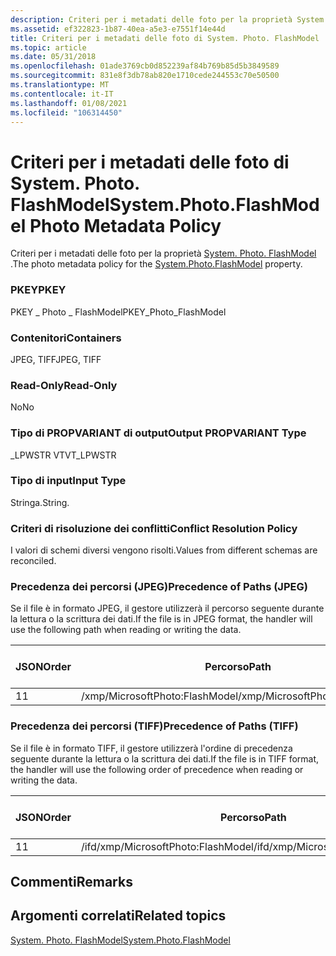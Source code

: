 ```yaml
---
description: Criteri per i metadati delle foto per la proprietà System. Photo. FlashModel.
ms.assetid: ef322823-1b87-40ea-a5e3-e7551f14e44d
title: Criteri per i metadati delle foto di System. Photo. FlashModel
ms.topic: article
ms.date: 05/31/2018
ms.openlocfilehash: 01ade3769cb0d852239af84b769b85d5b3849589
ms.sourcegitcommit: 831e8f3db78ab820e1710cede244553c70e50500
ms.translationtype: MT
ms.contentlocale: it-IT
ms.lasthandoff: 01/08/2021
ms.locfileid: "106314450"
---
```

# <a name="systemphotoflashmodel-photo-metadata-policy"></a><span data-ttu-id="3d821-103">Criteri per i metadati delle foto di System. Photo. FlashModel</span><span class="sxs-lookup"><span data-stu-id="3d821-103">System.Photo.FlashModel Photo Metadata Policy</span></span>

<span data-ttu-id="3d821-104">Criteri per i metadati delle foto per la proprietà [System. Photo. FlashModel](../properties/props-system-photo-flashmodel.md) .</span><span class="sxs-lookup"><span data-stu-id="3d821-104">The photo metadata policy for the [System.Photo.FlashModel](../properties/props-system-photo-flashmodel.md) property.</span></span>

### <a name="pkey"></a><span data-ttu-id="3d821-105">PKEY</span><span class="sxs-lookup"><span data-stu-id="3d821-105">PKEY</span></span>

<span data-ttu-id="3d821-106">PKEY \_ Photo \_ FlashModel</span><span class="sxs-lookup"><span data-stu-id="3d821-106">PKEY\_Photo\_FlashModel</span></span>

### <a name="containers"></a><span data-ttu-id="3d821-107">Contenitori</span><span class="sxs-lookup"><span data-stu-id="3d821-107">Containers</span></span>

<span data-ttu-id="3d821-108">JPEG, TIFF</span><span class="sxs-lookup"><span data-stu-id="3d821-108">JPEG, TIFF</span></span>

### <a name="read-only"></a><span data-ttu-id="3d821-109">Read-Only</span><span class="sxs-lookup"><span data-stu-id="3d821-109">Read-Only</span></span>

<span data-ttu-id="3d821-110">No</span><span class="sxs-lookup"><span data-stu-id="3d821-110">No</span></span>

### <a name="output-propvariant-type"></a><span data-ttu-id="3d821-111">Tipo di PROPVARIANT di output</span><span class="sxs-lookup"><span data-stu-id="3d821-111">Output PROPVARIANT Type</span></span>

<span data-ttu-id="3d821-112">\_LPWSTR VT</span><span class="sxs-lookup"><span data-stu-id="3d821-112">VT\_LPWSTR</span></span>

### <a name="input-type"></a><span data-ttu-id="3d821-113">Tipo di input</span><span class="sxs-lookup"><span data-stu-id="3d821-113">Input Type</span></span>

<span data-ttu-id="3d821-114">Stringa.</span><span class="sxs-lookup"><span data-stu-id="3d821-114">String.</span></span>

### <a name="conflict-resolution-policy"></a><span data-ttu-id="3d821-115">Criteri di risoluzione dei conflitti</span><span class="sxs-lookup"><span data-stu-id="3d821-115">Conflict Resolution Policy</span></span>

<span data-ttu-id="3d821-116">I valori di schemi diversi vengono risolti.</span><span class="sxs-lookup"><span data-stu-id="3d821-116">Values from different schemas are reconciled.</span></span>

### <a name="precedence-of-paths-jpeg"></a><span data-ttu-id="3d821-117">Precedenza dei percorsi (JPEG)</span><span class="sxs-lookup"><span data-stu-id="3d821-117">Precedence of Paths (JPEG)</span></span>

<span data-ttu-id="3d821-118">Se il file è in formato JPEG, il gestore utilizzerà il percorso seguente durante la lettura o la scrittura dei dati.</span><span class="sxs-lookup"><span data-stu-id="3d821-118">If the file is in JPEG format, the handler will use the following path when reading or writing the data.</span></span>



| <span data-ttu-id="3d821-119">JSON</span><span class="sxs-lookup"><span data-stu-id="3d821-119">Order</span></span> | <span data-ttu-id="3d821-120">Percorso</span><span class="sxs-lookup"><span data-stu-id="3d821-120">Path</span></span>                           | <span data-ttu-id="3d821-121">Formato disco</span><span class="sxs-lookup"><span data-stu-id="3d821-121">Disk Format</span></span> | <span data-ttu-id="3d821-122">Formato dati</span><span class="sxs-lookup"><span data-stu-id="3d821-122">Data Format</span></span> | <span data-ttu-id="3d821-123">Necessario</span><span class="sxs-lookup"><span data-stu-id="3d821-123">Required</span></span> |
|-------|--------------------------------|-------------|-------------|----------|
| <span data-ttu-id="3d821-124">1</span><span class="sxs-lookup"><span data-stu-id="3d821-124">1</span></span>     | <span data-ttu-id="3d821-125">/xmp/MicrosoftPhoto:FlashModel</span><span class="sxs-lookup"><span data-stu-id="3d821-125">/xmp/MicrosoftPhoto:FlashModel</span></span> | <span data-ttu-id="3d821-126">Unicode</span><span class="sxs-lookup"><span data-stu-id="3d821-126">Unicode</span></span>     |             | <span data-ttu-id="3d821-127">Sì</span><span class="sxs-lookup"><span data-stu-id="3d821-127">Yes</span></span>      |



 

### <a name="precedence-of-paths-tiff"></a><span data-ttu-id="3d821-128">Precedenza dei percorsi (TIFF)</span><span class="sxs-lookup"><span data-stu-id="3d821-128">Precedence of Paths (TIFF)</span></span>

<span data-ttu-id="3d821-129">Se il file è in formato TIFF, il gestore utilizzerà l'ordine di precedenza seguente durante la lettura o la scrittura dei dati.</span><span class="sxs-lookup"><span data-stu-id="3d821-129">If the file is in TIFF format, the handler will use the following order of precedence when reading or writing the data.</span></span>



| <span data-ttu-id="3d821-130">JSON</span><span class="sxs-lookup"><span data-stu-id="3d821-130">Order</span></span> | <span data-ttu-id="3d821-131">Percorso</span><span class="sxs-lookup"><span data-stu-id="3d821-131">Path</span></span>                               | <span data-ttu-id="3d821-132">Formato disco</span><span class="sxs-lookup"><span data-stu-id="3d821-132">Disk Format</span></span> | <span data-ttu-id="3d821-133">Formato dati</span><span class="sxs-lookup"><span data-stu-id="3d821-133">Data Format</span></span> | <span data-ttu-id="3d821-134">Necessario</span><span class="sxs-lookup"><span data-stu-id="3d821-134">Required</span></span> |
|-------|------------------------------------|-------------|-------------|----------|
| <span data-ttu-id="3d821-135">1</span><span class="sxs-lookup"><span data-stu-id="3d821-135">1</span></span>     | <span data-ttu-id="3d821-136">/ifd/xmp/MicrosoftPhoto:FlashModel</span><span class="sxs-lookup"><span data-stu-id="3d821-136">/ifd/xmp/MicrosoftPhoto:FlashModel</span></span> | <span data-ttu-id="3d821-137">Unicode</span><span class="sxs-lookup"><span data-stu-id="3d821-137">Unicode</span></span>     |             | <span data-ttu-id="3d821-138">Sì</span><span class="sxs-lookup"><span data-stu-id="3d821-138">Yes</span></span>      |



 

## <a name="remarks"></a><span data-ttu-id="3d821-139">Commenti</span><span class="sxs-lookup"><span data-stu-id="3d821-139">Remarks</span></span>

## <a name="related-topics"></a><span data-ttu-id="3d821-140">Argomenti correlati</span><span class="sxs-lookup"><span data-stu-id="3d821-140">Related topics</span></span>

<dl> <dt>

[<span data-ttu-id="3d821-141">System. Photo. FlashModel</span><span class="sxs-lookup"><span data-stu-id="3d821-141">System.Photo.FlashModel</span></span>](../properties/props-system-photo-flashmodel.md)
</dt> </dl>

 

 
